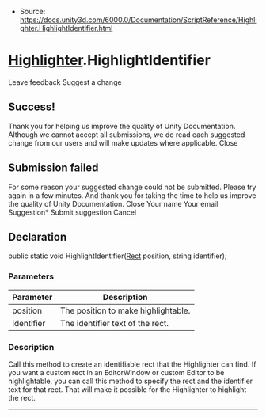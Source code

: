 * Source: https://docs.unity3d.com/6000.0/Documentation/ScriptReference/Highlighter.HighlightIdentifier.html

#  [Highlighter](https://docs.unity3d.com/6000.0/Documentation/ScriptReference/Highlighter.html).HighlightIdentifier
Leave feedback
Suggest a change
## Success!
Thank you for helping us improve the quality of Unity Documentation. Although we cannot accept all submissions, we do read each suggested change from our users and will make updates where applicable.
Close
## Submission failed
For some reason your suggested change could not be submitted. Please <a>try again</a> in a few minutes. And thank you for taking the time to help us improve the quality of Unity Documentation.
Close
Your name Your email Suggestion* Submit suggestion
Cancel
## Declaration
public static void HighlightIdentifier([Rect](https://docs.unity3d.com/6000.0/Documentation/ScriptReference/Rect.html) position, string identifier); 
### Parameters
Parameter | Description  
---|---  
position | The position to make highlightable.  
identifier | The identifier text of the rect.  
### Description
Call this method to create an identifiable rect that the Highlighter can find.
If you want a custom rect in an EditorWindow or custom Editor to be highlightable, you can call this method to specify the rect and the identifier text for that rect. That will make it possible for the Highlighter to highlight the rect.
* * *
